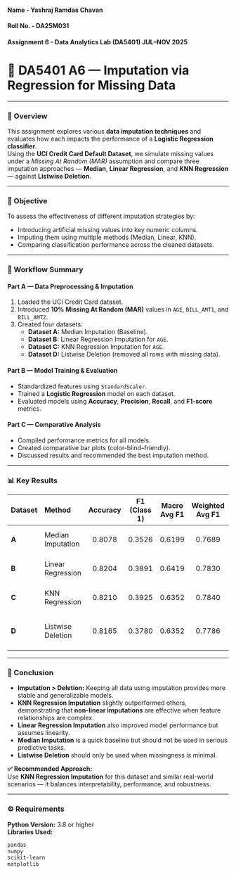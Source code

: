 #### Name - Yashraj Ramdas Chavan  
#### Roll No. - DA25M031  
#### Assignment 6 - Data Analytics Lab (DA5401) JUL–NOV 2025  

# 🧾 DA5401 A6 — Imputation via Regression for Missing Data

---

### 📘 Overview
This assignment explores various **data imputation techniques** and evaluates how each impacts the performance of a **Logistic Regression classifier**.  
Using the **UCI Credit Card Default Dataset**, we simulate missing values under a *Missing At Random (MAR)* assumption and compare three imputation approaches — **Median**, **Linear Regression**, and **KNN Regression** — against **Listwise Deletion**.

---

### 🎯 Objective
To assess the effectiveness of different imputation strategies by:
- Introducing artificial missing values into key numeric columns.  
- Imputing them using multiple methods (Median, Linear, KNN).  
- Comparing classification performance across the cleaned datasets.

---

### 🧩 Workflow Summary

#### **Part A — Data Preprocessing & Imputation**
1. Loaded the UCI Credit Card dataset.  
2. Introduced **10% Missing At Random (MAR)** values in `AGE`, `BILL_AMT1`, and `BILL_AMT2`.  
3. Created four datasets:
   - **Dataset A:** Median Imputation (Baseline).  
   - **Dataset B:** Linear Regression Imputation for `AGE`.  
   - **Dataset C:** KNN Regression Imputation for `AGE`.  
   - **Dataset D:** Listwise Deletion (removed all rows with missing data).

#### **Part B — Model Training & Evaluation**
- Standardized features using `StandardScaler`.  
- Trained a **Logistic Regression** model on each dataset.  
- Evaluated models using **Accuracy**, **Precision**, **Recall**, and **F1-score** metrics.  

#### **Part C — Comparative Analysis**
- Compiled performance metrics for all models.  
- Created comparative bar plots (color-blind–friendly).  
- Discussed results and recommended the best imputation method.

---

### 📊 Key Results

| Dataset | Method | Accuracy | F1 (Class 1) | Macro Avg F1 | Weighted Avg F1 | Observation |
|:---------|:---------|:---------:|:-------------:|:--------------:|:----------------:|:-------------|
| **A** | Median Imputation | 0.8078 | 0.3526 | 0.6199 | 0.7689 | Simplest, ignores feature relationships. |
| **B** | Linear Regression | 0.8204 | 0.3891 | 0.6419 | 0.7830 | Better — captures linear dependencies. |
| **C** | KNN Regression | 0.8210 | 0.3925 | 0.6352 | 0.7840 | Best — handles non-linear relations. |
| **D** | Listwise Deletion | 0.8165 | 0.3780 | 0.6352 | 0.7786 | Acceptable but loses data (reduced generalization). |

---

### 🧠 Conclusion
- **Imputation > Deletion:** Keeping all data using imputation provides more stable and generalizable models.  
- **KNN Regression Imputation** slightly outperformed others, demonstrating that **non-linear imputations** are effective when feature relationships are complex.  
- **Linear Regression Imputation** also improved model performance but assumes linearity.  
- **Median Imputation** is a quick baseline but should not be used in serious predictive tasks.  
- **Listwise Deletion** should only be used when missingness is minimal.

**✅ Recommended Approach:**  
Use **KNN Regression Imputation** for this dataset and similar real-world scenarios — it balances interpretability, performance, and robustness.

---

### ⚙️ Requirements
**Python Version:** 3.8 or higher  
**Libraries Used:**
```bash
pandas
numpy
scikit-learn
matplotlib
